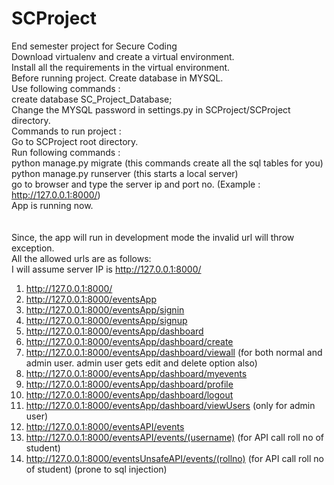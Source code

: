 # SCProject
End semester project for Secure Coding<br>
Download virtualenv and create a virtual environment.<br>
Install all the requirements in the virtual environment.<br>
Before running project. Create database in MYSQL.<br>
Use following commands :<br>
create database SC_Project_Database;<br>
Change the MYSQL password in settings.py in SCProject/SCProject directory.<br>
Commands to run project : <br>
Go to SCProject root directory.<br>
Run following commands : <br>
python manage.py migrate (this commands create all the sql tables for you)<br>
python manage.py runserver (this starts a local server)<br>
go to browser and type the server ip and port no. (Example :  http://127.0.0.1:8000/)<br>
App is running now.<br>
<br>
<br>
Since, the app will run in development mode the invalid url will throw exception.<br>
All the allowed urls are as follows:<br>
I will assume server IP is http://127.0.0.1:8000/<br>
1) http://127.0.0.1:8000/ <br>
2) http://127.0.0.1:8000/eventsApp <br>
3) http://127.0.0.1:8000/eventsApp/signin <br>
4) http://127.0.0.1:8000/eventsApp/signup <br>
5) http://127.0.0.1:8000/eventsApp/dashboard <br>
6) http://127.0.0.1:8000/eventsApp/dashboard/create <br>
7) http://127.0.0.1:8000/eventsApp/dashboard/viewall (for both normal and admin user. admin user gets edit and delete option also) <br>
8) http://127.0.0.1:8000/eventsApp/dashboard/myevents <br>
9) http://127.0.0.1:8000/eventsApp/dashboard/profile <br>
10) http://127.0.0.1:8000/eventsApp/dashboard/logout <br>
11) http://127.0.0.1:8000/eventsApp/dashboard/viewUsers (only for admin user) <br>
12) http://127.0.0.1:8000/eventsAPI/events <br>
13) http://127.0.0.1:8000/eventsAPI/events/(username) (for API call roll no of student) <br>
14) http://127.0.0.1:8000/eventsUnsafeAPI/events/(rollno) (for API call roll no of student) (prone to sql injection) 
